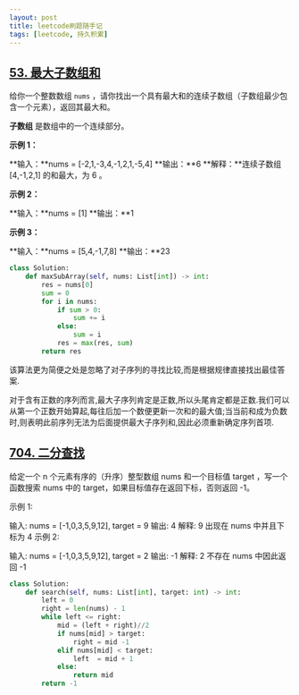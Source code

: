 ```yaml
---
layout: post
title: leetcode刷题随手记
tags: [leetcode, 持久积累]
---
```


## [53. 最大子数组和](https://leetcode.cn/problems/maximum-subarray/)

给你一个整数数组 `nums` ，请你找出一个具有最大和的连续子数组（子数组最少包含一个元素），返回其最大和。

**子数组** 是数组中的一个连续部分。

**示例 1：**

**输入：**nums = \[-2,1,-3,4,-1,2,1,-5,4\]
**输出：**6
**解释：**连续子数组 \[4,-1,2,1\] 的和最大，为 6 。

**示例 2：**

**输入：**nums = \[1\]
**输出：**1

**示例 3：**

**输入：**nums = \[5,4,-1,7,8\]
**输出：**23

```python
class Solution:
    def maxSubArray(self, nums: List[int]) -> int:
        res = nums[0]
        sum = 0
        for i in nums:
            if sum > 0:
                sum += i
            else:
                sum = i
            res = max(res, sum)
        return res
```

该算法更为简便之处是忽略了对子序列的寻找比较,而是根据规律直接找出最佳答案.

对于含有正数的序列而言,最大子序列肯定是正数,所以头尾肯定都是正数.我们可以从第一个正数开始算起,每往后加一个数便更新一次和的最大值;当当前和成为负数时,则表明此前序列无法为后面提供最大子序列和,因此必须重新确定序列首项.



## [704. 二分查找](https://leetcode.cn/problems/binary-search/)

给定一个 n 个元素有序的（升序）整型数组 nums 和一个目标值 target  ，写一个函数搜索 nums 中的 target，如果目标值存在返回下标，否则返回 -1。


示例 1:

输入: nums = [-1,0,3,5,9,12], target = 9
输出: 4
解释: 9 出现在 nums 中并且下标为 4
示例 2:

输入: nums = [-1,0,3,5,9,12], target = 2
输出: -1
解释: 2 不存在 nums 中因此返回 -1

```python
class Solution:
    def search(self, nums: List[int], target: int) -> int:
        left = 0
        right = len(nums) - 1
        while left <= right:
            mid = (left + right)//2
            if nums[mid] > target:
                right = mid -1
            elif nums[mid] < target:
                left  = mid + 1
            else:
                return mid
        return -1
```

